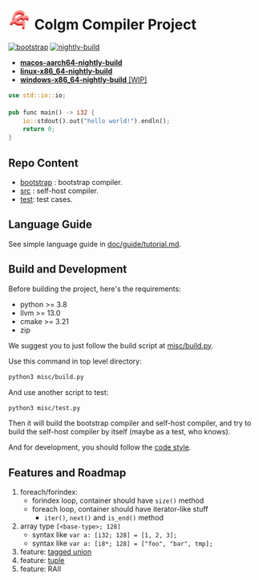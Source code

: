 # <img src="doc/logo/colgm.svg" height="45px"/> Colgm Compiler Project

[![bootstrap](https://github.com/colgm/colgm/actions/workflows/ci.yml/badge.svg)](https://github.com/colgm/colgm/actions/workflows/ci.yml)
[![nightly-build](https://github.com/colgm/colgm/actions/workflows/release.yml/badge.svg)](https://github.com/colgm/colgm/actions/workflows/release.yml)

- [__macos-aarch64-nightly-build__](https://github.com/colgm/colgm/releases/tag/macOS_nightly)
- [__linux-x86_64-nightly-build__](https://github.com/colgm/colgm/releases/tag/linux_nightly)
- [__windows-x86_64-nightly-build__ [WIP]](https://github.com/colgm/colgm/releases/tag/windows_nightly)

```rust
use std::io::io;

pub func main() -> i32 {
    io::stdout().out("hello world!").endln();
    return 0;
}
```

## Repo Content

- [bootstrap](./bootstrap/README.md) : bootstrap compiler.
- [src](./src) : self-host compiler.
- [test](./test): test cases.

## Language Guide

See simple language guide in [doc/guide/tutorial.md](./doc/guide/tutorial.md).

## Build and Development

Before building the project, here's the requirements:

- python >= 3.8
- llvm >= 13.0
- cmake >= 3.21
- zip

We suggest you to just follow the build script at [misc/build.py](./misc/build.py).

Use this command in top level directory:

```sh
python3 misc/build.py
```

And use another script to test:

```sh
python3 misc/test.py
```

Then it will build the bootstrap compiler and self-host compiler,
and try to build the self-host compiler by itself
(maybe as a test, who knows).

And for development, you should follow the [code style](./doc/spec/code_style.md).

## Features and Roadmap

1. foreach/forindex:
    - forindex loop, container should have `size()` method
    - foreach loop, container should have iterator-like stuff
        - `iter()`, `next()` and `is_end()` method
2. array type `[<base-type>; 128]`
    - syntax like `var a: [i32; 128] = [1, 2, 3];`
    - syntax like `var a: [i8*; 128] = ["foo", "bar", tmp];`
3. feature: [tagged union](./doc/spec/tagged_union.md)
4. feature: [tuple](./doc/spec/tuple.md)
5. feature: RAII
